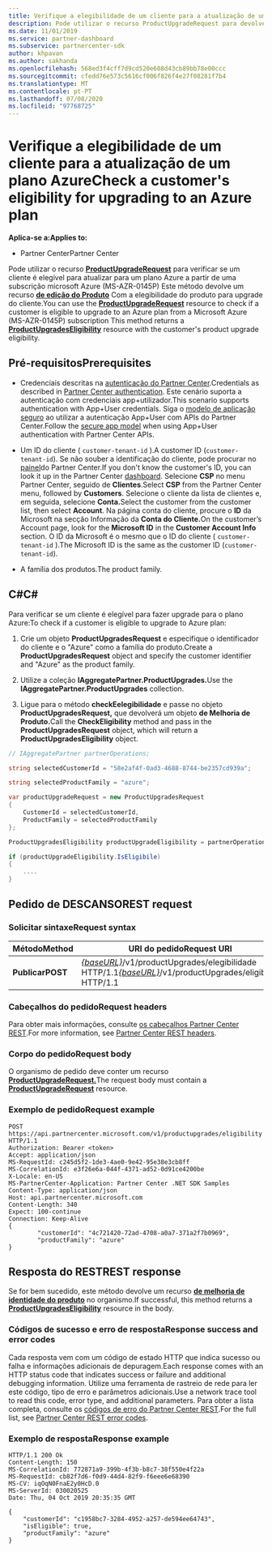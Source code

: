 ```yaml
---
title: Verifique a elegibilidade de um cliente para a atualização de um plano Azure
description: Pode utilizar o recurso ProductUpgradeRequest para devolver um recurso de melhoria de produtos para determinar se um cliente é elegível para atualizar a partir de uma subscrição do Microsoft Azure (MS-AZR-0145P) para um plano Azure.
ms.date: 11/01/2019
ms.service: partner-dashboard
ms.subservice: partnercenter-sdk
author: khpavan
ms.author: sakhanda
ms.openlocfilehash: 568ed3f4cff7d9cd520e608d43cb89bb78e00ccc
ms.sourcegitcommit: cfedd76e573c5616cf006f826f4e27f08281f7b4
ms.translationtype: MT
ms.contentlocale: pt-PT
ms.lasthandoff: 07/08/2020
ms.locfileid: "97768725"
---
```

# <a name="check-a-customers-eligibility-for-upgrading-to-an-azure-plan"></a><span data-ttu-id="3b133-103">Verifique a elegibilidade de um cliente para a atualização de um plano Azure</span><span class="sxs-lookup"><span data-stu-id="3b133-103">Check a customer's eligibility for upgrading to an Azure plan</span></span>

<span data-ttu-id="3b133-104">**Aplica-se a:**</span><span class="sxs-lookup"><span data-stu-id="3b133-104">**Applies to:**</span></span>

- <span data-ttu-id="3b133-105">Partner Center</span><span class="sxs-lookup"><span data-stu-id="3b133-105">Partner Center</span></span>

<span data-ttu-id="3b133-106">Pode utilizar o recurso [**ProductUpgradeRequest**](product-upgrade-resources.md#productupgraderequest) para verificar se um cliente é elegível para atualizar para um plano Azure a partir de uma subscrição microsoft Azure (MS-AZR-0145P) Este método devolve um recurso [**de edição do Produto**](product-upgrade-resources.md#productupgradeseligibility) Com a elegibilidade do produto para upgrade do cliente.</span><span class="sxs-lookup"><span data-stu-id="3b133-106">You can use the [**ProductUpgradeRequest**](product-upgrade-resources.md#productupgraderequest) resource to check if a customer is eligible to upgrade to an Azure plan from a Microsoft Azure (MS-AZR-0145P) subscription This method returns a [**ProductUpgradesEligibility**](product-upgrade-resources.md#productupgradeseligibility) resource with the customer's product upgrade eligibility.</span></span>

## <a name="prerequisites"></a><span data-ttu-id="3b133-107">Pré-requisitos</span><span class="sxs-lookup"><span data-stu-id="3b133-107">Prerequisites</span></span>

- <span data-ttu-id="3b133-108">Credenciais descritas na [autenticação do Partner Center](partner-center-authentication.md).</span><span class="sxs-lookup"><span data-stu-id="3b133-108">Credentials as described in [Partner Center authentication](partner-center-authentication.md).</span></span> <span data-ttu-id="3b133-109">Este cenário suporta a autenticação com credenciais app+utilizador.</span><span class="sxs-lookup"><span data-stu-id="3b133-109">This scenario supports authentication with App+User credentials.</span></span> <span data-ttu-id="3b133-110">Siga o [modelo de aplicação seguro](enable-secure-app-model.md) ao utilizar a autenticação App+User com APIs do Partner Center.</span><span class="sxs-lookup"><span data-stu-id="3b133-110">Follow the [secure app model](enable-secure-app-model.md) when using App+User authentication with Partner Center APIs.</span></span>

- <span data-ttu-id="3b133-111">Um ID do cliente ( `customer-tenant-id` ).</span><span class="sxs-lookup"><span data-stu-id="3b133-111">A customer ID (`customer-tenant-id`).</span></span> <span data-ttu-id="3b133-112">Se não souber a identificação do cliente, pode procurar no [painel](https://partner.microsoft.com/dashboard)do Partner Center.</span><span class="sxs-lookup"><span data-stu-id="3b133-112">If you don't know the customer's ID, you can look it up in the Partner Center [dashboard](https://partner.microsoft.com/dashboard).</span></span> <span data-ttu-id="3b133-113">Selecione **CSP** no menu Partner Center, seguido de **Clientes**.</span><span class="sxs-lookup"><span data-stu-id="3b133-113">Select **CSP** from the Partner Center menu, followed by **Customers**.</span></span> <span data-ttu-id="3b133-114">Selecione o cliente da lista de clientes e, em seguida, selecione **Conta.**</span><span class="sxs-lookup"><span data-stu-id="3b133-114">Select the customer from the customer list, then select **Account**.</span></span> <span data-ttu-id="3b133-115">Na página conta do cliente, procure o **ID** da Microsoft na secção Informação da **Conta do Cliente.**</span><span class="sxs-lookup"><span data-stu-id="3b133-115">On the customer’s Account page, look for the **Microsoft ID** in the **Customer Account Info** section.</span></span> <span data-ttu-id="3b133-116">O ID da Microsoft é o mesmo que o ID do cliente ( `customer-tenant-id` ).</span><span class="sxs-lookup"><span data-stu-id="3b133-116">The Microsoft ID is the same as the customer ID  (`customer-tenant-id`).</span></span>

- <span data-ttu-id="3b133-117">A família dos produtos.</span><span class="sxs-lookup"><span data-stu-id="3b133-117">The product family.</span></span>

## <a name="c"></a><span data-ttu-id="3b133-118">C\#</span><span class="sxs-lookup"><span data-stu-id="3b133-118">C\#</span></span>

<span data-ttu-id="3b133-119">Para verificar se um cliente é elegível para fazer upgrade para o plano Azure:</span><span class="sxs-lookup"><span data-stu-id="3b133-119">To check if a customer is eligible to upgrade to Azure plan:</span></span>

1. <span data-ttu-id="3b133-120">Crie um objeto **ProductUpgradesRequest** e especifique o identificador do cliente e o "Azure" como a família do produto.</span><span class="sxs-lookup"><span data-stu-id="3b133-120">Create a **ProductUpgradesRequest** object and specify the customer identifier and "Azure" as the product family.</span></span>

2. <span data-ttu-id="3b133-121">Utilize a coleção **IAggregatePartner.ProductUpgrades.**</span><span class="sxs-lookup"><span data-stu-id="3b133-121">Use the **IAggregatePartner.ProductUpgrades** collection.</span></span>
3. <span data-ttu-id="3b133-122">Ligue para o método **checkEelegibilidade** e passe no objeto **ProductUpgradesRequest,** que devolverá um objeto **de Melhoria de Produto.**</span><span class="sxs-lookup"><span data-stu-id="3b133-122">Call the **CheckEligibility** method and pass in the **ProductUpgradesRequest** object, which will return a **ProductUpgradesEligibility** object.</span></span>

```csharp
// IAggregatePartner partnerOperations;

string selectedCustomerId = "58e2af4f-0ad3-4688-8744-be2357cd939a";

string selectedProductFamily = "azure";

var productUpgradeRequest = new ProductUpgradesRequest
{
    CustomerId = selectedCustomerId,
    ProductFamily = selectedProductFamily
};

ProductUpgradesEligibility productUpgradeEligibility = partnerOperations.ProductUpgrades.CheckEligibility(productUpgradeRequest);

if (productUpgradeEligibility.IsEligibile)
{
    ....
}

```

## <a name="rest-request"></a><span data-ttu-id="3b133-123">Pedido de DESCANSO</span><span class="sxs-lookup"><span data-stu-id="3b133-123">REST request</span></span>

### <a name="request-syntax"></a><span data-ttu-id="3b133-124">Solicitar sintaxe</span><span class="sxs-lookup"><span data-stu-id="3b133-124">Request syntax</span></span>

| <span data-ttu-id="3b133-125">Método</span><span class="sxs-lookup"><span data-stu-id="3b133-125">Method</span></span>   | <span data-ttu-id="3b133-126">URI do pedido</span><span class="sxs-lookup"><span data-stu-id="3b133-126">Request URI</span></span>                                                                                   |
|----------|-----------------------------------------------------------------------------------------------|
| <span data-ttu-id="3b133-127">**Publicar**</span><span class="sxs-lookup"><span data-stu-id="3b133-127">**POST**</span></span> | <span data-ttu-id="3b133-128">[*{baseURL}*](partner-center-rest-urls.md)/v1/productUpgrades/elegibilidade HTTP/1.1</span><span class="sxs-lookup"><span data-stu-id="3b133-128">[*{baseURL}*](partner-center-rest-urls.md)/v1/productUpgrades/eligibility HTTP/1.1</span></span> |

### <a name="request-headers"></a><span data-ttu-id="3b133-129">Cabeçalhos do pedido</span><span class="sxs-lookup"><span data-stu-id="3b133-129">Request headers</span></span>

<span data-ttu-id="3b133-130">Para obter mais informações, consulte [os cabeçalhos Partner Center REST](headers.md).</span><span class="sxs-lookup"><span data-stu-id="3b133-130">For more information, see [Partner Center REST headers](headers.md).</span></span>

### <a name="request-body"></a><span data-ttu-id="3b133-131">Corpo do pedido</span><span class="sxs-lookup"><span data-stu-id="3b133-131">Request body</span></span>

<span data-ttu-id="3b133-132">O organismo de pedido deve conter um recurso [**ProductUpgradeRequest.**](product-upgrade-resources.md#productupgraderequest)</span><span class="sxs-lookup"><span data-stu-id="3b133-132">The request body must contain a [**ProductUpgradeRequest**](product-upgrade-resources.md#productupgraderequest) resource.</span></span>

### <a name="request-example"></a><span data-ttu-id="3b133-133">Exemplo de pedido</span><span class="sxs-lookup"><span data-stu-id="3b133-133">Request example</span></span>

```http
POST https://api.partnercenter.microsoft.com/v1/productupgrades/eligibility HTTP/1.1
Authorization: Bearer <token>
Accept: application/json
MS-RequestId: c245d5f2-1de3-4ae0-9e42-95e38e3cb8ff
MS-CorrelationId: e3f26e6a-044f-4371-ad52-0d91ce4200be
X-Locale: en-US
MS-PartnerCenter-Application: Partner Center .NET SDK Samples
Content-Type: application/json
Host: api.partnercenter.microsoft.com
Content-Length: 340
Expect: 100-continue
Connection: Keep-Alive
{
        "customerId": "4c721420-72ad-4708-a0a7-371a2f7b0969",
        "productFamily": "azure"
}
```

## <a name="rest-response"></a><span data-ttu-id="3b133-134">Resposta do REST</span><span class="sxs-lookup"><span data-stu-id="3b133-134">REST response</span></span>

<span data-ttu-id="3b133-135">Se for bem sucedido, este método devolve um recurso [**de melhoria de identidade do produto**](product-upgrade-resources.md#productupgradeseligibility) no organismo.</span><span class="sxs-lookup"><span data-stu-id="3b133-135">If successful, this method returns a [**ProductUpgradesEligibility**](product-upgrade-resources.md#productupgradeseligibility) resource in the body.</span></span>

### <a name="response-success-and-error-codes"></a><span data-ttu-id="3b133-136">Códigos de sucesso e erro de resposta</span><span class="sxs-lookup"><span data-stu-id="3b133-136">Response success and error codes</span></span>

<span data-ttu-id="3b133-137">Cada resposta vem com um código de estado HTTP que indica sucesso ou falha e informações adicionais de depuragem.</span><span class="sxs-lookup"><span data-stu-id="3b133-137">Each response comes with an HTTP status code that indicates success or failure and additional debugging information.</span></span> <span data-ttu-id="3b133-138">Utilize uma ferramenta de rastreio de rede para ler este código, tipo de erro e parâmetros adicionais.</span><span class="sxs-lookup"><span data-stu-id="3b133-138">Use a network trace tool to read this code, error type, and additional parameters.</span></span> <span data-ttu-id="3b133-139">Para obter a lista completa, consulte os [códigos de erro do Partner Center REST](error-codes.md).</span><span class="sxs-lookup"><span data-stu-id="3b133-139">For the full list, see [Partner Center REST error codes](error-codes.md).</span></span>

### <a name="response-example"></a><span data-ttu-id="3b133-140">Exemplo de resposta</span><span class="sxs-lookup"><span data-stu-id="3b133-140">Response example</span></span>

```http
HTTP/1.1 200 Ok
Content-Length: 150
MS-CorrelationId: 772871a9-399b-4f3b-b8c7-38f550e4f22a
MS-RequestId: cb82f7d6-f0d9-44d4-82f9-f6eee6e68390
MS-CV: iqOqN0FnaE2y0HcD.0
MS-ServerId: 030020525
Date: Thu, 04 Oct 2019 20:35:35 GMT

{
    "customerId": "c1958bc7-3284-4952-a257-de594ee64743",
    "isEligible": true,
    "productFamily": "azure"
}
```
